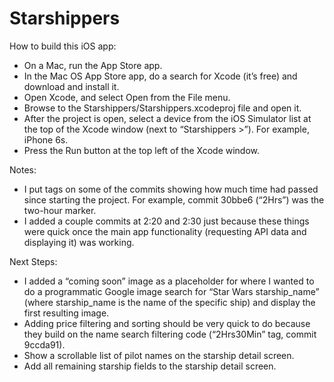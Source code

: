 # Starshippers

How to build this iOS app:
- On a Mac, run the App Store app.
- In the Mac OS App Store app, do a search for Xcode (it’s free) and download and install it.
- Open Xcode, and select Open from the File menu.
- Browse to the Starshippers/Starshippers.xcodeproj file and open it.
- After the project is open, select a device from the iOS Simulator list at the top of the Xcode window (next to “Starshippers >”). For example, iPhone 6s.
- Press the Run button at the top left of the Xcode window.

Notes:
- I put tags on some of the commits showing how much time had passed since starting the project. For example, commit 30bbe6 (“2Hrs”) was the two-hour marker.
- I added a couple commits at 2:20 and 2:30 just because these things were quick once the main app functionality (requesting API data and displaying it) was working.

Next Steps:
- I added a “coming soon” image as a placeholder for where I wanted to do a programmatic Google image search for “Star Wars starship_name” (where starship_name is the name of the specific ship) and display the first resulting image.
- Adding price filtering and sorting should be very quick to do because they build on the name search filtering code (“2Hrs30Min” tag, commit 9ccda91).
- Show a scrollable list of pilot names on the starship detail screen.
- Add all remaining starship fields to the starship detail screen.
